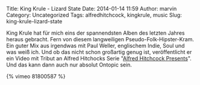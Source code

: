 Title: King Krule - Lizard State
Date: 2014-01-14 11:59
Author: marvin
Category: Uncategorized
Tags: alfredhitchcock, kingkrule, music
Slug: king-krule-lizard-state

King Krule hat für mich eins der spannendsten Alben des letzten Jahres
heraus gebracht. Fern von diesem langweiligen Pseudo-Folk-Hipster-Kram.
Ein guter Mix aus irgendwas mit Paul Weller, englischem Indie, Soul und
was weiß ich. Und ob das nicht schon großartig genug ist, veröffentlicht
er ein Video mit Tribut an Alfred Hitchocks Serie "[Alfred Hitchcock
Presents](https://de.wikipedia.org/wiki/Alfred_Hitchcock_Presents)". Und
das kann dann auch nur absolut Ontopic sein.

{% vimeo 81800587 %}

